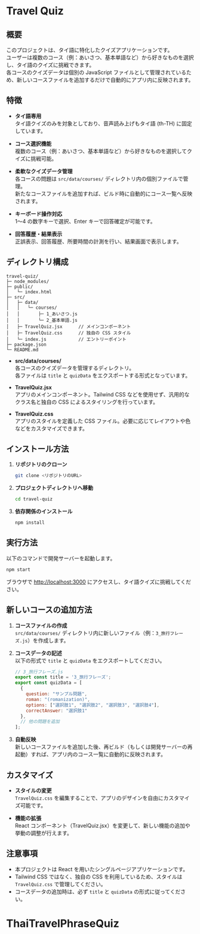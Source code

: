 # Travel Quiz

## 概要

このプロジェクトは、タイ語に特化したクイズアプリケーションです。  
ユーザーは複数のコース（例：あいさつ、基本単語など）から好きなものを選択し、タイ語のクイズに挑戦できます。  
各コースのクイズデータは個別の JavaScript ファイルとして管理されているため、新しいコースファイルを追加するだけで自動的にアプリ内に反映されます。

## 特徴

- **タイ語専用**  
  タイ語クイズのみを対象としており、音声読み上げもタイ語 (th-TH) に固定しています。

- **コース選択機能**  
  複数のコース（例：あいさつ、基本単語など）から好きなものを選択してクイズに挑戦可能。

- **柔軟なクイズデータ管理**  
  各コースの問題は `src/data/courses/` ディレクトリ内の個別ファイルで管理。  
  新たなコースファイルを追加すれば、ビルド時に自動的にコース一覧へ反映されます。

- **キーボード操作対応**  
  1～4 の数字キーで選択、Enter キーで回答確定が可能です。

- **回答履歴・結果表示**  
  正誤表示、回答履歴、所要時間の計測を行い、結果画面で表示します。

## ディレクトリ構成

```
travel-quiz/
├─ node_modules/
├─ public/
│   └─ index.html
├─ src/
│   ├─ data/
│   │   └─ courses/
│   │       ├─ 1_あいさつ.js
│   │       └─ 2_基本単語.js
│   ├─ TravelQuiz.jsx      // メインコンポーネント
│   ├─ TravelQuiz.css      // 独自の CSS スタイル
│   └─ index.js            // エントリーポイント
├─ package.json
└─ README.md
```

- **src/data/courses/**  
  各コースのクイズデータを管理するディレクトリ。  
  各ファイルは `title` と `quizData` をエクスポートする形式となっています。

- **TravelQuiz.jsx**  
  アプリのメインコンポーネント。Tailwind CSS などを使用せず、汎用的なクラス名と独自の CSS によるスタイリングを行っています。

- **TravelQuiz.css**  
  アプリのスタイルを定義した CSS ファイル。必要に応じてレイアウトや色などをカスタマイズできます。

## インストール方法

1. **リポジトリのクローン**

   ```bash
   git clone <リポジトリのURL>
   ```

2. **プロジェクトディレクトリへ移動**

   ```bash
   cd travel-quiz
   ```

3. **依存関係のインストール**

   ```bash
   npm install
   ```

## 実行方法

以下のコマンドで開発サーバーを起動します。

```bash
npm start
```

ブラウザで [http://localhost:3000](http://localhost:3000) にアクセスし、タイ語クイズに挑戦してください。

## 新しいコースの追加方法

1. **コースファイルの作成**  
   `src/data/courses/` ディレクトリ内に新しいファイル（例：`3_旅行フレーズ.js`）を作成します。

2. **コースデータの記述**  
   以下の形式で `title` と `quizData` をエクスポートしてください。

   ```js
   // 3_旅行フレーズ.js
   export const title = '3_旅行フレーズ';
   export const quizData = [
     {
       question: "サンプル問題",
       roman: "(romanization)",
       options: ["選択肢1", "選択肢2", "選択肢3", "選択肢4"],
       correctAnswer: "選択肢1"
     },
     // 他の問題を追加
   ];
   ```

3. **自動反映**  
   新しいコースファイルを追加した後、再ビルド（もしくは開発サーバーの再起動）すれば、アプリ内のコース一覧に自動的に反映されます。

## カスタマイズ

- **スタイルの変更**  
  `TravelQuiz.css` を編集することで、アプリのデザインを自由にカスタマイズ可能です。

- **機能の拡張**  
  React コンポーネント（TravelQuiz.jsx）を変更して、新しい機能の追加や挙動の調整が行えます。

## 注意事項

- 本プロジェクトは React を用いたシングルページアプリケーションです。
- Tailwind CSS ではなく、独自の CSS を利用しているため、スタイルは `TravelQuiz.css` で管理してください。
- コースデータの追加時は、必ず `title` と `quizData` の形式に従ってください。
# ThaiTravelPhraseQuiz
